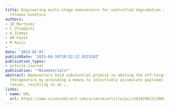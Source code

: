 ```yaml
---
title: Engineering multi-stage nanovectors for controlled degradation and tunable
  release kinetics
authors:
- JO Martinez
- C Chiappini
- A Ziemys
- AM Faust
- M Kojic
- ' ...'
date: '2013-01-01'
publishDate: '2025-04-16T20:52:12.932324Z'
publication_types:
- article-journal
publication: '*Biomaterials*'
abstract: Nanovectors hold substantial promise in abating the off-target effects of
  therapeutics by providing a means to selectively accumulate payloads at the target
  lesion, resulting in an …
links:
- name: URL
  url: https://www.sciencedirect.com/science/article/pii/S0142961213008478
---
```

